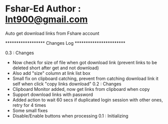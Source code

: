 Fshar-Ed
Author : lnt900@gmail.com
========
Auto get download links from Fshare account

****************** Changes Log ***********************

0.3 : Changes
  - Now check for size of file when got download link (prevent links to be deleted short after get and not download)
  - Also add "size" column at link list box
  - Small fix on clipboard catching, prevent from catching download link it self when click "copy links download"
0.2 : Changes
  - Clipboard Monitor added, now get links from clipboard when copy
  - Support download links with password
  - Added action to wait 60 secs if duplicated login session with other ones, retry for 4 times
  - Some small fixes
  - Disable/Enable buttons when processing
0.1 : Initializing
